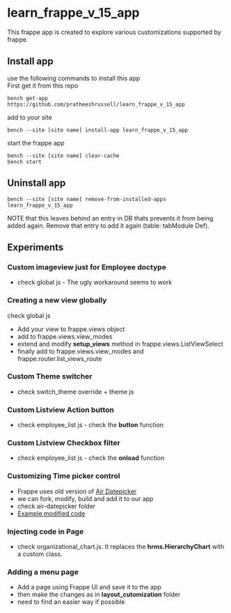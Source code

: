 # learn_frappe_v_15_app
This frappe app is created to explore various customizations supported by frappe.


## Install app
use the following commands to install this app  
First get it from this repo

```
bench get-app https://github.com/pratheeshrussell/learn_frappe_v_15_app
```
add to your site
```
bench --site [site name] install-app learn_frappe_v_15_app
```
start the frappe app
```
bench --site [site name] clear-cache
bench start
```

## Uninstall app
```
bench --site [site name] remove-from-installed-apps learn_frappe_v_15_app
```

NOTE that this leaves behind an entry in DB thats prevents it from being added again. Remove that entry to add it again (table: tabModule Def).

## Experiments
### Custom imageview just for Employee doctype
* check global js  - The ugly workaround seems to work   

### Creating a new view globally
check global js
* Add your view to frappe.views object  
* add to frappe.views.view_modes  
* extend and modify **setup_views** method in frappe.views.ListViewSelect   
* finally add to frappe.views.view_modes and frappe.router.list_views_route  

### Custom Theme switcher
* check switch_theme override + theme js  

### Custom Listview Action button
*  check employee_list js - check the **button** function

### Custom Listview Checkbox filter
*  check employee_list js - check the **onload** function

### Customizing Time picker control
* Frappe uses old version of [Air Datepicker](https://github.com/frappe/air-datepicker)   
* we can fork, modify, build and add it to our app   
* check air-datepicker folder  
* [Example modified code](https://github.com/pratheeshrussell-qb/air-datepicker)  

### Injecting code in Page
* check organizational_chart.js. It replaces the **hrms.HierarchyChart** with a custom class.      

### Adding a menu page
* Add a page using Frappe UI and save it to the app   
* then make the changes as in **layout_cutomization** folder   
* need to find an easier way if possible  